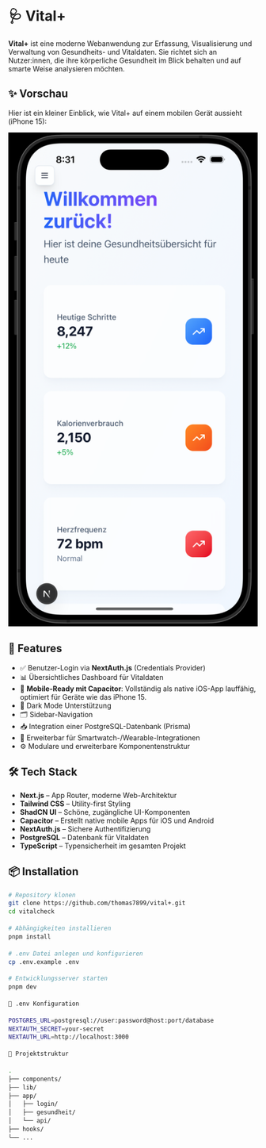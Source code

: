 # 🩺 Vital+

**Vital+** ist eine moderne Webanwendung zur Erfassung, Visualisierung und Verwaltung von Gesundheits- und Vitaldaten. Sie richtet sich an Nutzer:innen, die ihre körperliche Gesundheit im Blick behalten und auf smarte Weise analysieren möchten.

## ✨ Vorschau

Hier ist ein kleiner Einblick, wie Vital+ auf einem mobilen Gerät aussieht (iPhone 15):

![Vital+ auf dem iPhone 15](docs/screenshot-iphone-15.png)

## 🚀 Features

- ✅ Benutzer-Login via **NextAuth.js** (Credentials Provider)
- 📊 Übersichtliches Dashboard für Vitaldaten
- 📱 **Mobile-Ready mit Capacitor**: Vollständig als native iOS-App lauffähig, optimiert für Geräte wie das iPhone 15.
- 🌙 Dark Mode Unterstützung
- 🗂 Sidebar-Navigation
- 📥 Integration einer PostgreSQL-Datenbank (Prisma)
- 💉 Erweiterbar für Smartwatch-/Wearable-Integrationen
- ⚙️ Modulare und erweiterbare Komponentenstruktur

## 🛠️ Tech Stack

- **Next.js** – App Router, moderne Web-Architektur
- **Tailwind CSS** – Utility-first Styling
- **ShadCN UI** – Schöne, zugängliche UI-Komponenten
- **Capacitor** – Erstellt native mobile Apps für iOS und Android
- **NextAuth.js** – Sichere Authentifizierung
- **PostgreSQL** – Datenbank für Vitaldaten
- **TypeScript** – Typensicherheit im gesamten Projekt

## 📦 Installation

```bash
# Repository klonen
git clone https://github.com/thomas7899/vital+.git
cd vitalcheck

# Abhängigkeiten installieren
pnpm install

# .env Datei anlegen und konfigurieren
cp .env.example .env

# Entwicklungsserver starten
pnpm dev

🔐 .env Konfiguration

POSTGRES_URL=postgresql://user:password@host:port/database
NEXTAUTH_SECRET=your-secret
NEXTAUTH_URL=http://localhost:3000

📁 Projektstruktur

.
├── components/
├── lib/
├── app/
│   ├── login/
│   ├── gesundheit/
│   └── api/
├── hooks/
└── ...
